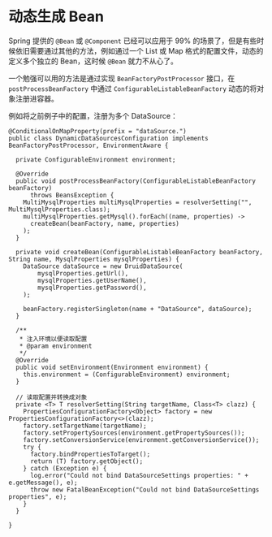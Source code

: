 # 动态生成 Bean

Spring 提供的 `@Bean` 或 `@Component` 已经可以应用于 99% 的场景了，但是有些时候依旧需要通过其他的方法，例如通过一个 List 或 Map 格式的配置文件，动态的定义多个独立的 Bean，这时候 `@Bean` 就力不从心了。

一个勉强可以用的方法是通过实现 `BeanFactoryPostProcessor` 接口，在 `postProcessBeanFactory` 中通过 `ConfigurableListableBeanFactory` 动态的将对象注册进容器。

例如将之前例子中的配置，注册为多个 DataSource：

```
@ConditionalOnMapProperty(prefix = "dataSource.")
public class DynamicDataSourcesConfiguration implements BeanFactoryPostProcessor, EnvironmentAware {

  private ConfigurableEnvironment environment;

  @Override
  public void postProcessBeanFactory(ConfigurableListableBeanFactory beanFactory)
      throws BeansException {
    MultiMysqlProperties multiMysqlProperties = resolverSetting("", MultiMysqlProperties.class);
    multiMysqlProperties.getMysql().forEach((name, properties) ->
      createBean(beanFactory, name, properties)
    );
  }

  private void createBean(ConfigurableListableBeanFactory beanFactory, String name, MysqlProperties mysqlProperties) {
    DataSource dataSource = new DruidDataSource(
        mysqlProperties.getUrl(),
        mysqlProperties.getUserName(),
        mysqlProperties.getPassword(),
    );

    beanFactory.registerSingleton(name + "DataSource", dataSource);
  }

  /**
   * 注入环境以便读取配置
   * @param environment
   */
  @Override
  public void setEnvironment(Environment environment) {
    this.environment = (ConfigurableEnvironment) environment;
  }

  // 读取配置并转换成对象
  private <T> T resolverSetting(String targetName, Class<T> clazz) {
    PropertiesConfigurationFactory<Object> factory = new PropertiesConfigurationFactory<>(clazz);
    factory.setTargetName(targetName);
    factory.setPropertySources(environment.getPropertySources());
    factory.setConversionService(environment.getConversionService());
    try {
      factory.bindPropertiesToTarget();
      return (T) factory.getObject();
    } catch (Exception e) {
      log.error("Could not bind DataSourceSettings properties: " + e.getMessage(), e);
      throw new FatalBeanException("Could not bind DataSourceSettings properties", e);
    }
  }

}
```

